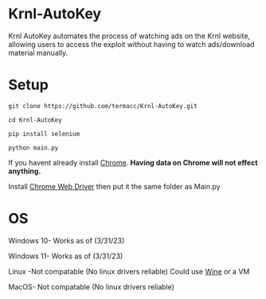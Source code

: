 # Krnl-AutoKey
Krnl AutoKey automates the process of watching ads on the Krnl website, allowing users to access the exploit without having to watch ads/download material manually.


# Setup 

```git clone https://github.com/termacc/Krnl-AutoKey.git```

```cd Krnl-AutoKey```

```pip install selenium```

```python main.py```

If you havent already install [Chrome](https://www.google.com/chrome/). **Having data on Chrome will not effect anything.**

Install [Chrome Web Driver](https://sites.google.com/chromium.org/driver/) then put it the same folder as Main.py

# OS
Windows 10- Works as of (3/31/23)

Windows 11- Works as of (3/31/23)

Linux -Not compatable (No linux drivers reliable) Could use [Wine](https://www.winehq.org/) or a VM 

MacOS- Not compatable (No linux drivers reliable)
